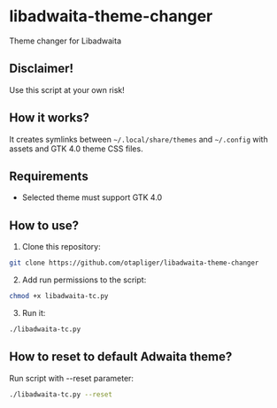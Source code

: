 # libadwaita-theme-changer

Theme changer for Libadwaita

## Disclaimer!

Use this script at your own risk!

## How it works?

It creates symlinks between `~/.local/share/themes` and `~/.config` with assets and GTK 4.0 theme CSS files.

## Requirements

- Selected theme must support GTK 4.0

## How to use?

1. Clone this repository:

```sh
git clone https://github.com/otapliger/libadwaita-theme-changer
```

2. Add run permissions to the script:

```sh
chmod +x libadwaita-tc.py
```

3. Run it:

```sh
./libadwaita-tc.py
```

## How to reset to default Adwaita theme?

Run script with --reset parameter:

```sh
./libadwaita-tc.py --reset
```
